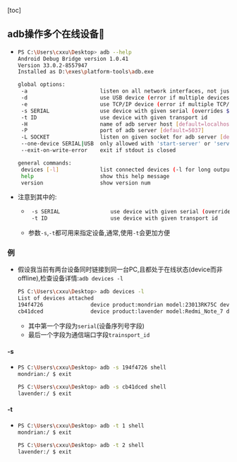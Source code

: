 [toc]



## adb操作多个在线设备👺

- ```bash
  PS C:\Users\cxxu\Desktop> adb --help
  Android Debug Bridge version 1.0.41
  Version 33.0.2-8557947
  Installed as D:\exes\platform-tools\adb.exe
  
  global options:
   -a                       listen on all network interfaces, not just localhost
   -d                       use USB device (error if multiple devices connected)
   -e                       use TCP/IP device (error if multiple TCP/IP devices available)
   -s SERIAL                use device with given serial (overrides $ANDROID_SERIAL)
   -t ID                    use device with given transport id
   -H                       name of adb server host [default=localhost]
   -P                       port of adb server [default=5037]
   -L SOCKET                listen on given socket for adb server [default=tcp:localhost:5037]
   --one-device SERIAL|USB  only allowed with 'start-server' or 'server nodaemon', server will only connect to one USB device, specified by a serial number or USB device address.
   --exit-on-write-error    exit if stdout is closed
  
  general commands:
   devices [-l]             list connected devices (-l for long output)
   help                     show this help message
   version                  show version num
  ```

- 注意到其中的:

  - ```bash
     -s SERIAL                use device with given serial (overrides $ANDROID_SERIAL)
     -t ID                    use device with given transport id
    ```

  - 参数`-s`,`-t`都可用来指定设备,通常,使用`-t`会更加方便

### 例

- 假设我当前有两台设备同时链接到同一台PC,且都处于在线状态(device而非offline),检查设备详情:`adb devices -l`

  ```bash
  PS C:\Users\cxxu\Desktop> adb devices -l
  List of devices attached
  194f4726               device product:mondrian model:23013RK75C device:mondrian transport_id:1
  cb41dced               device product:lavender model:Redmi_Note_7 device:lavender transport_id:2
  ```

  - 其中第一个字段为`serial`(设备序列号字段)
  - 最后一个字段为通信端口字段`trainsport_id`

#### -s

- ```bash
  PS C:\Users\cxxu\Desktop> adb -s 194f4726 shell
  mondrian:/ $ exit
  
  PS C:\Users\cxxu\Desktop> adb -s cb41dced shell
  lavender:/ $ exit
  ```

#### -t

- ```bash
  PS C:\Users\cxxu\Desktop> adb -t 1 shell
  mondrian:/ $ exit
  
  PS C:\Users\cxxu\Desktop> adb -t 2 shell
  lavender:/ $ exit
  
  ```

